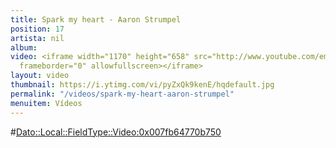 ```yaml
---
title: Spark my heart - Aaron Strumpel
position: 17
artista: nil
album: 
video: <iframe width="1170" height="658" src="http://www.youtube.com/embed/pyZxQk9kenE?rel=0"
  frameborder="0" allowfullscreen></iframe>
layout: video
thumbnail: https://i.ytimg.com/vi/pyZxQk9kenE/hqdefault.jpg
permalink: "/videos/spark-my-heart-aaron-strumpel"
menuitem: Vídeos
---
```


#<Dato::Local::FieldType::Video:0x007fb64770b750>